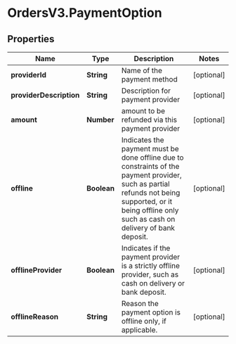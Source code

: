 # OrdersV3.PaymentOption

## Properties
Name | Type | Description | Notes
------------ | ------------- | ------------- | -------------
**providerId** | **String** | Name of the payment method | [optional] 
**providerDescription** | **String** | Description for payment provider | [optional] 
**amount** | **Number** | amount to be refunded via this payment provider | [optional] 
**offline** | **Boolean** | Indicates the payment must be done offline due to constraints of the payment provider, such as partial refunds not being supported, or it being offline only such as cash on delivery of bank deposit. | [optional] 
**offlineProvider** | **Boolean** | Indicates if the payment provider is a strictly offline provider, such as cash on delivery or bank deposit. | [optional] 
**offlineReason** | **String** | Reason the payment option is offline only, if applicable. | [optional] 
